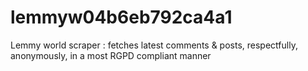 # lemmyw04b6eb792ca4a1
Lemmy world scraper : fetches latest comments &amp; posts, respectfully, anonymously, in a most RGPD compliant manner
